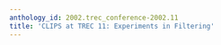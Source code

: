 ```yaml
---
anthology_id: 2002.trec_conference-2002.11
title: 'CLIPS at TREC 11: Experiments in Filtering'
---
```

